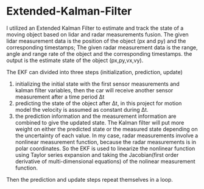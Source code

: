 # Extended-Kalman-Filter
I utilized an Extended Kalman Filter to estimate and track the state of a moving object based on lidar and radar measurements fusion.
The given lidar measurement data is the position of the object (px and py) and the corresponding timestamps; The given radar measurement data is the range, angle and range rate of the object and the corresponding timestamps.
the output is the estimate state of the object (px,py,vx,vy).

The EKF can divided into three steps (initialization, prediction, update)
1. initializing the initial state with the first sensor measurements and kalman filter variables,
then the car will receive another sensor measurement after a time period Δt
2. predicting the state of the object after Δt, in this project for motion model the velocity is assumed as constant during Δt.
3. the prediction information and the measurement information are combined to give the updated state. The Kalman filter will put more weight on either the predicted state or the measured state depending on the uncertainty of each value.
In my case, radar measurements involve a nonlinear measurement function, because the radar measurements is in polar coordinates. So the EKF is used to linearize the nonlinear function using Taylor series expansion and taking the Jacobian(first order derivative of multi-dimensional equations) of the nolinear measurement function.

Then the prediction and update steps repeat themselves in a loop.
